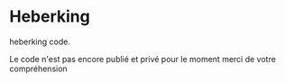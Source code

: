 # Heberking
heberking code. 


Le code n'est pas encore publié et privé pour le moment merci de votre compréhension 

